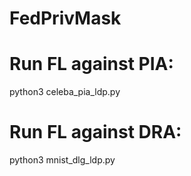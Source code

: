 # FedPrivMask
# Run FL against PIA: 
python3 celeba_pia_ldp.py
# Run FL against DRA: 
python3 mnist_dlg_ldp.py
